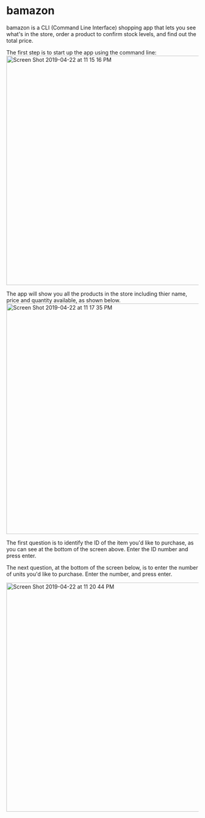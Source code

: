 # bamazon

bamazon is a CLI (Command Line Interface) shopping app that lets you see what's in the store, order a product to confirm stock levels, and find out the total price.

The first step is to start up the app using the command line:
<img width="600" alt="Screen Shot 2019-04-22 at 11 15 16 PM" src="https://user-images.githubusercontent.com/48226041/56558742-871d1880-6554-11e9-8a51-2df60af2c463.png">

The app will show you all the products in the store including thier name, price and quantity available, as shown below.  
<img width="603" alt="Screen Shot 2019-04-22 at 11 17 35 PM" src="https://user-images.githubusercontent.com/48226041/56558931-090d4180-6555-11e9-9442-9f551180e194.png">

The first question is to identify the ID of the item you'd like to purchase, as you can see at the bottom of the screen above.
Enter the ID number and press enter.

The next question, at the bottom of the screen below, is to enter the number of units you'd like to purchase.  Enter the number, and press enter.

<img width="599" alt="Screen Shot 2019-04-22 at 11 20 44 PM" src="https://user-images.githubusercontent.com/48226041/56559023-4b368300-6555-11e9-8a35-7c38d428c1b1.png">
